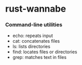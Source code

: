 # rust-wannabe



### Command-line utilities

* echo: repeats input
* cat: concatenates files
* ls: lists directories
* find: locates files or directories
* grep: matches text in files